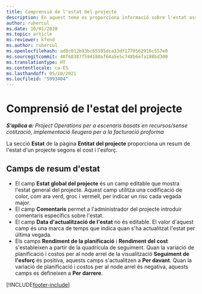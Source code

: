 ```yaml
---
title: Comprensió de l'estat del projecte
description: En aquest tema es proporciona informació sobre l'estat assignat als projectes al Dynamics 365 Project Operations.
author: ruhercul
ms.date: 10/01/2020
ms.topic: article
ms.reviewer: kfend
ms.author: ruhercul
ms.openlocfilehash: ad8c012b93bc65595dca33df1770562916c557e0
ms.sourcegitcommit: 40f68387f594180af64a5e5c748b6efa188bd300
ms.translationtype: HT
ms.contentlocale: ca-ES
ms.lasthandoff: 05/10/2021
ms.locfileid: "5993404"
---
```

# <a name="understand-project-status"></a>Comprensió de l'estat del projecte

_**S'aplica a:** Project Operations per a escenaris basats en recursos/sense cotització, implementació lleugera per a la facturació proforma_


La secció **Estat** de la pàgina **Entitat del projecte** proporciona un resum de l'estat d'un projecte segons el cost i l'esforç.


## <a name="status-summary-fields"></a>Camps de resum d'estat

- El camp **Estat global del projecte** és un camp editable que mostra l'estat general del projecte. Aquest camp utilitza una codificació de color, com ara verd, groc i vermell, per indicar un risc cada vegada major. 
- El camp **Comentaris** permet a l'administrador del projecte introduir comentaris específics sobre l'estat. 
- El camp **Data d'actualització de l'estat** no és editable. El valor d'aquest camp és una marca de temps que indica quan s'ha actualitzat l'estat per última vegada.
- Els camps **Rendiment de la planificació** i **Rendiment del cost** s'estableixen a partir de la quadrícula de seguiment. Quan la variació de planificació i costos per al node arrel de la visualització **Seguiment de l'esforç** és positiva, aquests camps s'actualitzen a **Per davant**. Quan la variació de planificació i costos per al node arrel és negativa, aquests camps es defineixen a **Per darrere**.


[!INCLUDE[footer-include](../includes/footer-banner.md)]